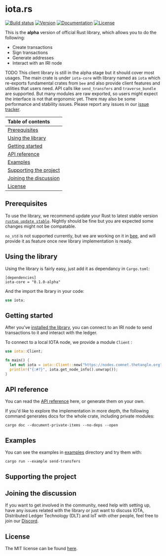 # iota.rs

[![Build status](https://badge.buildkite.com/a4200bfaad6aa8ce4da6550c82dce3010e998437ecd9de93d8.svg)](https://buildkite.com/iota-foundation/iota-lib-rs)
[![Version](https://img.shields.io/crates/v/iota-lib-rs.svg)](https://crates.io/crates/iota-lib-rs)
[![Documentation](https://docs.rs/iota-lib-rs/badge.svg)](https://docs.rs/iota-lib-rs/)
[![License](https://img.shields.io/badge/license-MIT-blue.svg)](https://github.com/iotaledger/iota-lib-rs/blob/master/LICENSE)

This is the **alpha** version of official Rust library, which allows you to do the following:
* Create transactions
* Sign transactions
* Generate addresses
* Interact with an IRI node

TODO
This client library is still in the alpha stage but it should cover most usages. The main crate is under `iota-core` with library named as `iota` which re-exports fundamental crates from `bee` and also provide client features and utilities that users need. API calls like `send_transfers` and `traverse_bundle` are supported. But many modules are raw exported, so users might expect the interface is not that ergonomic yet. There may also be some performance and stability issues. Please report any issues in our [issue tracker](https://github.com/iotaledger/iota.rs/issues).

|Table of contents|
|:----|
| [Prerequisites](#prerequisites)|
| [Using the library](#installing-the-library)|
| [Getting started](#getting-started)|
| [API reference](#api-reference)
| [Examples](#examples)|
| [Supporting the project](#supporting-the-project)|
| [Joining the discussion](#joining-the-discussion)|
| [License](#license)|

## Prerequisites

To use the library, we recommend update your Rust to latest stable version [`rustup update stable`](https://github.com/rust-lang/rustup.rs#keeping-rust-up-to-date). Nightly should be fine but you are expected some changes might not be compatable.

`no_std` is not supported currently, but we are working on it in [bee](https://github.com/iotaledger/bee), and will provide it as feature once new library implementation is ready.

## Using the library

Using the library is fairly easy, just add it as dependancy in `Cargo.toml`:

```
[dependencies]
iota-core = "0.1.0-alpha"
```

And the import the lbrary in your code:

```rust
use iota;
```

## Getting started

After you've [installed the library](#installing-the-library),  you can connect to an IRI node to send transactions to it and interact with the ledger.

To connect to a local IOTA node, we provide a module `Client` :

```rust
use iota::Client;

fn main() {
  let mut iota = iota::Client::new("https://nodes.comnet.thetangle.org");
  println!("{:#?}", iota.get_node_info().unwrap());
}
```


## API reference

You can read the [API reference](https://docs.rs/iota-core) here, or generate them on your own.

If you'd like to explore the implementation in more depth, the following command generates docs for the whole crate, including private modules:

```
cargo doc --document-private-items --no-deps --open
```

## Examples

You can see the examples in [examples](examples/) directory and try them with:

```
cargo run --example send-transfers
```

## Supporting the project

## Joining the discussion

If you want to get involved in the community, need help with setting up, have any issues related with the library or just want to discuss IOTA, Distributed Ledger Technology (DLT) and IoT with other people, feel free to join our [Discord](https://discord.iota.org/).

## License

The MIT license can be found [here](LICENSE).
